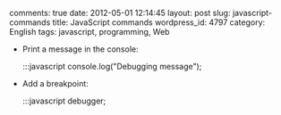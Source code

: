 comments: true
date: 2012-05-01 12:14:45
layout: post
slug: javascript-commands
title: JavaScript commands
wordpress_id: 4797
category: English
tags: javascript, programming, Web




  * Print a message in the console:

    
    :::javascript
    console.log("Debugging message");
    






  * Add a breakpoint:

    
    :::javascript
    debugger;
    






